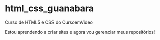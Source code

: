 # html_css_guanabara
 Curso de HTML5 e CSS do CursoemVideo

 Estou aprendendo a criar sites e agora vou gerenciar meus repositórios!
